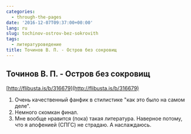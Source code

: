 ```yaml
---
categories:
  - through-the-pages
date: '2016-12-07T09:37:00+00:00'
lang: ru
slug: tochinov-ostrov-bez-sokrovith
tags:
  - литературоведение
title: Точинов В. П. - Остров без сокровищ
---
```





## Точинов В. П. - Остров без сокровищ

[http://flibusta.is/b/316679](http://flibusta.is/b/316679)  

1.  Очень качественный фанфик в стилистике "как это было на самом деле".
2.  Немного скомкан финал.
3.  Мне вообще нравится (пока) такая литература. Наверное потому, что я апофенией (СПГС) не страдаю. А наслаждаюсь.

